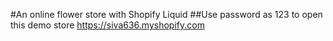 #An online flower store with Shopify Liquid
##Use password as 123 to open this demo store
https://siva636.myshopify.com
